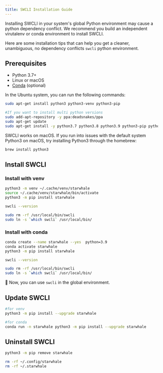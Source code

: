 ```yaml
---
title: SWCLI Installation Guide
---
```


Installing SWCLI in your system's global Python environment may cause a python dependency conflict. We recommend you build an independent virutalenv or conda environment to install SWCLI.

Here are some installation tips that can help you get a cleaner, unambiguous, no dependency conflicts `swcli` python environment.

## Prerequisites

* Python 3.7+
* Linux or macOS
* [Conda](https://conda.io/) (optional)

In the Ubuntu system, you can run the following commands:

```bash
sudo apt-get install python3 python3-venv python3-pip

#If you want to install multi python versions
sudo add-apt-repository -y ppa:deadsnakes/ppa
sudo apt-get update
sudo apt-get install -y python3.7 python3.8 python3.9 python3-pip python3-venv python3.8-venv python3.7-venv python3.9-venv
```

SWCLI works on macOS. If you run into issues with the default system Python3 on macOS, try installing Python3 through the homebrew:

```bash
brew install python3
```

## Install SWCLI

### Install with venv

```bash
python3 -m venv ~/.cache/venv/starwhale
source ~/.cache/venv/starwhale/bin/activate
python3 -m pip install starwhale

swcli --version

sudo rm -rf /usr/local/bin/swcli
sudo ln -s `which swcli` /usr/local/bin/
```

### Install with conda

```bash
conda create --name starwhale --yes  python=3.9
conda activate starwhale
python3 -m pip install starwhale

swcli --version

sudo rm -rf /usr/local/bin/swcli
sudo ln -s `which swcli` /usr/local/bin/
```

👏 Now, you can use `swcli` in the global environment.

## Update SWCLI

```bash
#for venv
python3 -m pip install --upgrade starwhale

#for conda
conda run -n starwhale python3 -m pip install --upgrade starwhale
```

## Uninstall SWCLI

```bash
python3 -m pip remove starwhale

rm -rf ~/.config/starwhale
rm -rf ~/.starwhale
```
